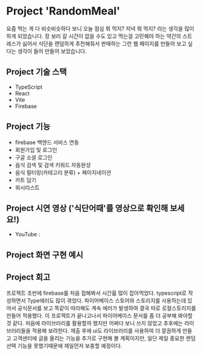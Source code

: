 # Project 'RandomMeal'

요즘 먹는 게 다 비슷비슷하다 보니 오늘 점심 뭐 먹지? 저녁 뭐 먹지? 라는 생각을 많이 하게 되었습니다. 장 보러 갈 시간이 없을 수도 있고 먹는걸 고민해야 하는 약간의 스트레스가 싫어서 식단을 랜덤하게 추천해줘서 판매하는 그런 웹 페이지를 만들어 보고 싶다는 생각이 들어 만들어 보았습니다.

## Project 기술 스택

- TypeScript
- React
- Vite
- Firebase

## Project 기능

- firebase 백엔드 서비스 연동
- 회원가입 및 로그인
- 구글 소셜 로그인
- 음식 검색 및 검색 키워드 자동완성
- 음식 필터링(카테고리 분류) + 페이지네이션
- 카트 담기
- 위시리스트

## Project 시연 영상 ('식단어때'를 영상으로 확인해 보세요!)

- YouTube :

## Project 화면 구현 예시

## Project 회고

프로젝트 초반에 firebase를 처음 접해봐서 시간읆 많이 잡아먹었다.
typescript로 작성하면서 Type에러도 많이 겪었다.
파이어베이스 스토어와 스토리지를 사용하는데 있어서 공식문서를 보고 똑같이 따라해도 계속 에러가 발생하여 결국 따로 로컬스토리지를 만들어 적용했다.
이 프로젝트가 끝나고나서 파이어베이스 문서를 좀 더 공부해 봐야할 것 같다.
처음에 라이브러리를 활용할까 했지만 어쩌다 보니 쓰지 않았고 추후에는 라이브러리들을 적용해 보려한다.
제출 후에 ui도 라이브러리를 사용하여 더 깔끔하게 만들고
고객센터에 글을 올리는 기능을 추가로 구현해 볼 계획이지만,
일단 제일 중요한 랜덤선택 기능을 못했기때문에 제일먼저 보충할 예정이다.
